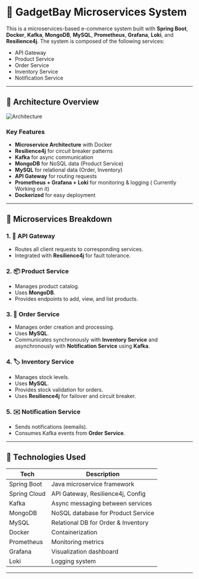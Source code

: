 
# 🛒 GadgetBay Microservices System

This is a microservices-based e-commerce system built with **Spring Boot**, **Docker**, **Kafka**, **MongoDB**, **MySQL**, **Prometheus**, **Grafana**, **Loki**, and **Resilience4j**. The system is composed of the following services:

- API Gateway
- Product Service
- Order Service
- Inventory Service
- Notification Service

---

## 📌 Architecture Overview

![Architecture](https://github.com/user-attachments/assets/457b32af-88cf-4434-834c-b193b3194633)

### Key Features

- **Microservice Architecture** with Docker
- **Resilience4j** for circuit breaker patterns
- **Kafka** for async communication
- **MongoDB** for NoSQL data (Product Service)
- **MySQL** for relational data (Order, Inventory)
- **API Gateway** for routing requests
- **Prometheus + Grafana + Loki** for monitoring & logging ( Currently Working on it)
- **Dockerized** for easy deployment

---

## 🧩 Microservices Breakdown

### 1. 🔀 API Gateway
- Routes all client requests to corresponding services.
- Integrated with **Resilience4j** for fault tolerance.

### 2. 📦 Product Service
- Manages product catalog.
- Uses **MongoDB**.
- Provides endpoints to add, view, and list products.

### 3. 🧾 Order Service
- Manages order creation and processing.
- Uses **MySQL**.
- Communicates synchronously with **Inventory Service** and asynchronously with **Notification Service** using **Kafka**.

### 4. 🏷️ Inventory Service
- Manages stock levels.
- Uses **MySQL**.
- Provides stock validation for orders.
- Uses **Resilience4j** for failover and circuit breaker.

### 5. ✉️ Notification Service
- Sends notifications (eemails).
- Consumes Kafka events from **Order Service**.

---

## 🔧 Technologies Used

| Tech             | Description                            |
|------------------|----------------------------------------|
| Spring Boot      | Java microservice framework            |
| Spring Cloud     | API Gateway, Resilience4j, Config      |
| Kafka            | Async messaging between services       |
| MongoDB          | NoSQL database for Product Service     |
| MySQL            | Relational DB for Order & Inventory    |
| Docker           | Containerization                       |
| Prometheus       | Monitoring metrics                     |
| Grafana          | Visualization dashboard                |
| Loki             | Logging system                         |

---



